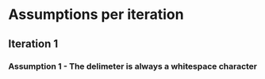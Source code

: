 # Assumptions per iteration

## Iteration 1

### Assumption 1 - The delimeter is always a whitespace character

